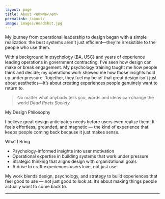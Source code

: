 ```yaml
---
layout: page
title: About <em>Me</em>
permalink: /about/
image: images/Headshot.jpg
---
```

My journey from operational leadership to design began with a simple realization: the best systems aren't just efficient—they're irresistible to the people who use them.

With a background in psychology (BA, USC) and years of experience leading operations in government contracting, I've seen how design can make or break engagement. My psychology training taught me how people think and decide; my operations work showed me how those insights hold up under pressure. Together, they fuel my belief that great design isn't just about aesthetics—it’s about creating experiences people genuinely want to return to.

> No matter what anybody tells you, words and ideas can change the world
> <cite>Dead Poets Society</cite>

My Design Philosophy

I believe great design anticipates needs before users even realize them. It feels effortless, grounded, and magnetic — the kind of experience that keeps people coming back because it just makes sense.


What I Bring

- Psychology-informed insights into user motivation  
- Operational expertise in building systems that work under pressure  
- Strategic thinking that aligns design with organizational goals  
- A drive to craft experiences users love, not just use

My work blends design, psychology, and strategy to build experiences that feel good to use — not just good to look at. It’s about making things people actually want to come back to.

<object data="../docs/Bayley_E_Camp_2025_Tech_Resume.pdf" width="900" height="1100" type='application/pdf'></object>

***